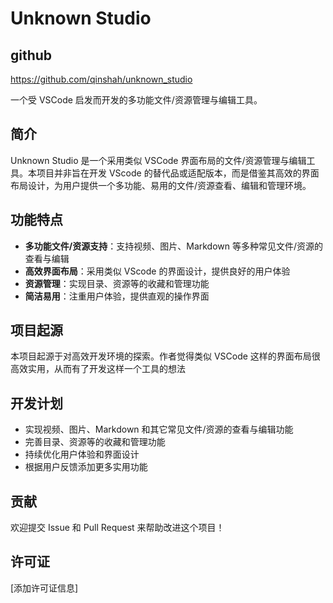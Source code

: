 # Unknown Studio

## github

https://github.com/qinshah/unknown_studio

一个受 VSCode 启发而开发的多功能文件/资源管理与编辑工具。

## 简介

Unknown Studio 是一个采用类似 VSCode 界面布局的文件/资源管理与编辑工具。本项目并非旨在开发 VScode 的替代品或适配版本，而是借鉴其高效的界面布局设计，为用户提供一个多功能、易用的文件/资源查看、编辑和管理环境。

## 功能特点

- **多功能文件/资源支持**：支持视频、图片、Markdown 等多种常见文件/资源的查看与编辑
- **高效界面布局**：采用类似 VScode 的界面设计，提供良好的用户体验
- **资源管理**：实现目录、资源等的收藏和管理功能
- **简洁易用**：注重用户体验，提供直观的操作界面

## 项目起源

本项目起源于对高效开发环境的探索。作者觉得类似 VSCode 这样的界面布局很高效实用，从而有了开发这样一个工具的想法

## 开发计划

- 实现视频、图片、Markdown 和其它常见文件/资源的查看与编辑功能
- 完善目录、资源等的收藏和管理功能
- 持续优化用户体验和界面设计
- 根据用户反馈添加更多实用功能

## 贡献

欢迎提交 Issue 和 Pull Request 来帮助改进这个项目！

## 许可证

[添加许可证信息]
